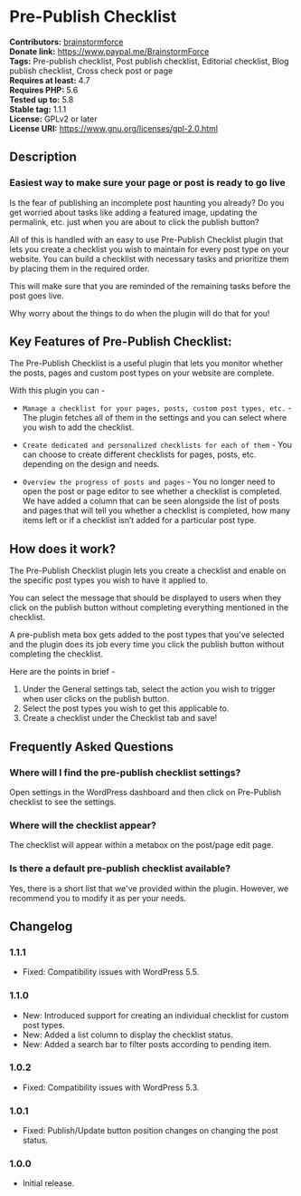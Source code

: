 # Pre-Publish Checklist #
**Contributors:** [brainstormforce](https://profiles.wordpress.org/brainstormforce)  
**Donate link:** https://www.paypal.me/BrainstormForce  
**Tags:** Pre-publish checklist, Post publish checklist, Editorial checklist, Blog publish checklist, Cross check post or page  
**Requires at least:** 4.7  
**Requires PHP:** 5.6  
**Tested up to:** 5.8  
**Stable tag:** 1.1.1  
**License:** GPLv2 or later  
**License URI:** https://www.gnu.org/licenses/gpl-2.0.html  

## Description ##
### Easiest way to make sure your page or post is ready to go live ###

Is the fear of publishing an incomplete post haunting you already? Do you get worried about tasks like adding a featured image, updating the permalink, etc. just when you are about to click the publish button?

All of this is handled with an easy to use Pre-Publish Checklist plugin that lets you create a checklist you wish to maintain for every post type on your website. You can build a checklist with necessary tasks and prioritize them by placing them in the required order.

This will make sure that you are reminded of the remaining tasks before the post goes live.

Why worry about the things to do when the plugin will do that for you!

## Key Features of Pre-Publish Checklist: ##

The Pre-Publish Checklist is a useful plugin that lets you monitor whether the posts, pages and custom post types on your website are complete.

With this plugin you can -

- `Manage a checklist for your pages, posts, custom post types, etc.` - The plugin fetches all of them in the settings and you can select where you wish to add the checklist.

- `Create dedicated and personalized checklists for each of them` - You can choose to create different checklists for pages, posts, etc. depending on the design and needs.

- `Overview the progress of posts and pages` - You no longer need to open the post or page editor to see whether a checklist is completed. We have added a column that can be seen alongside the list of posts and pages that will tell you whether a checklist is completed, how many items left or if a checklist isn’t added for a particular post type.

## How does it work? ##
	
The Pre-Publish Checklist plugin lets you create a checklist and enable on the specific post types you wish to have it applied to.

You can select the message that should be displayed to users when they click on the publish button without completing everything mentioned in the checklist.

A pre-publish meta box gets added to the post types that you've selected and the plugin does its job every time you click the publish button without completing the checklist.

Here are the points in brief -

1. Under the General settings tab, select the action you wish to trigger when user clicks on the publish button.
2. Select the post types you wish to get this applicable to.
3. Create a checklist under the Checklist tab and save!

## Frequently Asked Questions ##

### Where will I find the pre-publish checklist settings? ###
Open settings in the WordPress dashboard and then click on Pre-Publish checklist to see the settings.

### Where will the checklist appear? ###
The checklist will appear within a metabox on the post/page edit page.

### Is there a default pre-publish checklist available? ###
Yes, there is a short list that we've provided within the plugin. However, we recommend you to modify it as per your needs.

## Changelog ##

### 1.1.1 ###
- Fixed: Compatibility issues with WordPress 5.5.

### 1.1.0 ###
- New: Introduced support for creating an individual checklist for custom post types.
- New: Added a list column to display the checklist status.
- New: Added a search bar to filter posts according to pending item.

### 1.0.2 ###
- Fixed: Compatibility issues with WordPress 5.3.

### 1.0.1 ###
- Fixed: Publish/Update button position changes on changing the post status.

### 1.0.0 ###
- Initial release.
